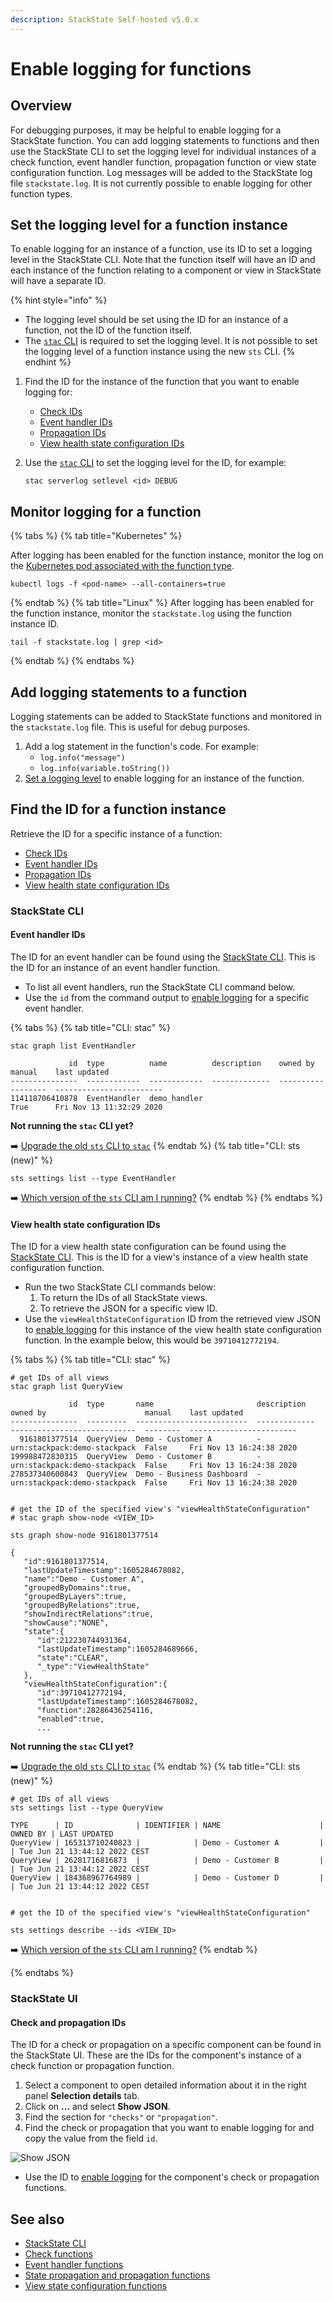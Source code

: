 ```yaml
---
description: StackState Self-hosted v5.0.x 
---
```


# Enable logging for functions

## Overview

For debugging purposes, it may be helpful to enable logging for a StackState function. You can add logging statements to functions and then use the StackState CLI to set the logging level for individual instances of a check function, event handler function, propagation function or view state configuration function. Log messages will be added to the StackState log file `stackstate.log`. It is not currently possible to enable logging for other function types.

## Set the logging level for a function instance

To enable logging for an instance of a function, use its ID to set a logging level in the StackState CLI. Note that the function itself will have an ID and each instance of the function relating to a component or view in StackState will have a separate ID.

{% hint style="info" %}
* The logging level should be set using the ID for an instance of a function, not the ID of the function itself.
* The [`stac` CLI](/setup/cli/cli-stac.md) is required to set the logging level. It is not possible to set the logging level of a function instance using the new `sts` CLI.
{% endhint %}

1. Find the ID for the instance of the function that you want to enable logging for:
   * [Check IDs](enable-logging.md#check-and-propagation-ids)
   * [Event handler IDs](enable-logging.md#event-handler-ids)
   * [Propagation IDs](enable-logging.md#check-and-propagation-ids)
   * [View health state configuration IDs](enable-logging.md#view-health-state-configuration-ids)
2. Use the [`stac` CLI](/setup/cli/cli-stac.md) to set the logging level for the ID, for example:

   ```text
   stac serverlog setlevel <id> DEBUG
   ```
   

## Monitor logging for a function

{% tabs %}
{% tab title="Kubernetes" %}

After logging has been enabled for the function instance, monitor the log on the [Kubernetes pod associated with the function type](/configure/logging/kubernetes-logs.md#pod-or-container-logs).

```commandline
kubectl logs -f <pod-name> --all-containers=true
```

{% endtab %}
{% tab title="Linux" %}
After logging has been enabled for the function instance, monitor the `stackstate.log` using the function instance ID.

```text
tail -f stackstate.log | grep <id>
```
{% endtab %}
{% endtabs %}


## Add logging statements to a function

Logging statements can be added to StackState functions and monitored in the `stackstate.log` file. This is useful for debug purposes.

1. Add a log statement in the function's code. For example:
   * `log.info("message")`
   * `log.info(variable.toString())`
2. [Set a logging level](enable-logging.md#set-the-logging-level-for-a-function-instance) to enable logging for an instance of the function.

## Find the ID for a function instance

Retrieve the ID for a specific instance of a function:

* [Check IDs](enable-logging.md#check-and-propagation-ids)
* [Event handler IDs](enable-logging.md#event-handler-ids)
* [Propagation IDs](enable-logging.md#check-and-propagation-ids)
* [View health state configuration IDs](enable-logging.md#view-health-state-configuration-ids)

### StackState CLI

#### Event handler IDs

The ID for an event handler can be found using the [StackState CLI](../../setup/cli/README.md). This is the ID for an instance of an event handler function.

* To list all event handlers, run the StackState CLI command below.
* Use the `id` from the command output to [enable logging](enable-logging.md#set-the-logging-level-for-a-function-instance) for a specific event handler.

{% tabs %}
{% tab title="CLI: stac" %}
```text
stac graph list EventHandler

             id  type          name          description    owned by    manual    last updated
---------------  ------------  ------------  -------------  ----------  --------  ------------------------
114118706410878  EventHandler  demo_handler                             True      Fri Nov 13 11:32:29 2020
```

**Not running the `stac` CLI yet?**

➡️ [Upgrade the old `sts` CLI to `stac`](/setup/cli/cli-stac.md#upgrade)
{% endtab %}
{% tab title="CLI: sts (new)" %}

```text
sts settings list --type EventHandler
```

➡️ [Which version of the `sts` CLI am I running?](/setup/cli/cli-comparison.md#which-version-of-the-cli-am-i-running)
{% endtab %}
{% endtabs %}

#### View health state configuration IDs

The ID for a view health state configuration can be found using the [StackState CLI](../../setup/cli/README.md). This is the ID for a view's instance of a view health state configuration function.

* Run the two StackState CLI commands below:
  1. To return the IDs of all StackState views.
  2. To retrieve the JSON for a specific view ID.
* Use the `viewHealthStateConfiguration` ID from the retrieved view JSON to [enable logging](enable-logging.md#set-the-logging-level-for-a-function-instance) for this instance of the view health state configuration function. In the example below, this would be `39710412772194`.

{% tabs %}
{% tab title="CLI: stac" %}
```text
# get IDs of all views
stac graph list QueryView

             id  type       name                       description    owned by                      manual    last updated
---------------  ---------  -------------------------  -------------  ----------------------------  --------  ------------------------
  9161801377514  QueryView  Demo - Customer A          -              urn:stackpack:demo-stackpack  False     Fri Nov 13 16:24:38 2020
199988472830315  QueryView  Demo - Customer B          -              urn:stackpack:demo-stackpack  False     Fri Nov 13 16:24:38 2020
278537340600843  QueryView  Demo - Business Dashboard  -              urn:stackpack:demo-stackpack  False     Fri Nov 13 16:24:38 2020


# get the ID of the specified view's "viewHealthStateConfiguration"
# stac graph show-node <VIEW_ID>

sts graph show-node 9161801377514

{
   "id":9161801377514,
   "lastUpdateTimestamp":1605284678082,
   "name":"Demo - Customer A",
   "groupedByDomains":true,
   "groupedByLayers":true,
   "groupedByRelations":true,
   "showIndirectRelations":true,
   "showCause":"NONE",
   "state":{
      "id":212230744931364,
      "lastUpdateTimestamp":1605284689666,
      "state":"CLEAR",
      "_type":"ViewHealthState"
   },
   "viewHealthStateConfiguration":{
      "id":39710412772194,
      "lastUpdateTimestamp":1605284678082,
      "function":28286436254116,
      "enabled":true,
      ...
```

**Not running the `stac` CLI yet?**

➡️ [Upgrade the old `sts` CLI to `stac`](/setup/cli/cli-stac.md#upgrade)
{% endtab %}
{% tab title="CLI: sts (new)" %}

```commandline
# get IDs of all views
sts settings list --type QueryView

TYPE      | ID              | IDENTIFIER | NAME                      | OWNED BY | LAST UPDATED                                          
QueryView | 165313710240823 |            | Demo - Customer A         |          | Tue Jun 21 13:44:12 2022 CEST
QueryView | 26281716816873  |            | Demo - Customer B         |          | Tue Jun 21 13:44:12 2022 CEST
QueryView | 184368967764989 |            | Demo - Customer D         |          | Tue Jun 21 13:44:12 2022 CEST


# get the ID of the specified view's "viewHealthStateConfiguration"

sts settings describe --ids <VIEW_ID>

```

➡️ [Which version of the `sts` CLI am I running?](/setup/cli/cli-comparison.md#which-version-of-the-cli-am-i-running)
{% endtab %}

{% endtabs %}

### StackState UI

#### Check and propagation IDs

The ID for a check or propagation on a specific component can be found in the StackState UI. These are the IDs for the component's instance of a check function or propagation function.

1. Select a component to open detailed information about it in the right panel **Selection details** tab.
2. Click on **...** and select **Show JSON**.
3. Find the section for `"checks"` or `"propagation"`.
4. Find the check or propagation that you want to enable logging for and copy the value from the field `id`.

![Show JSON](../../.gitbook/assets/v50_show-json.png)

* Use the ID to [enable logging](enable-logging.md#set-the-logging-level-for-a-function-instance) for the component's check or propagation functions.

## See also

* [StackState CLI](../../setup/cli/README.md)
* [Check functions](../../develop/developer-guides/custom-functions/check-functions.md)
* [Event handler functions](../../develop/developer-guides/custom-functions/event-handler-functions.md)
* [State propagation and propagation functions](../../develop/developer-guides/custom-functions/propagation-functions.md)
* [View state configuration functions](../../develop/developer-guides/custom-functions/view-health-state-configuration-functions.md)

